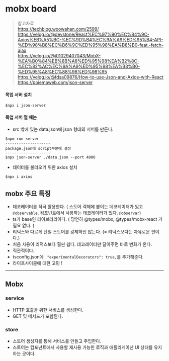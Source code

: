 # mobx board

> 참고자료 <br> https://techblog.woowahan.com/2599/ <br> https://velog.io/@devstone/React%EC%97%90%EC%84%9C-Axios%EB%A5%BC-%EC%9D%B4%EC%9A%A9%ED%95%B4-API-%ED%98%B8%EC%B6%9C%ED%95%98%EA%B8%B0-feat.-fetch-ajax <br> https://velog.io/@i01029407043/MobX-%EA%B0%84%EB%8B%A8%ED%95%98%EA%B2%8C-%EC%82%AC%EC%9A%A9%ED%95%98%EA%B8%B0-%ED%95%A8%EC%88%98%ED%98%95 <br> https://velog.io/@fdsa09876/How-to-use-Json-and-Axios-with-React <br> https://poiemaweb.com/json-server

#### 목업 서버 설치

```
$npx i json-server
```

#### 목업 서버 열 때는

- src 밖에 있는 data.json에 json 형태의 서버를 만든다.

```
$npm run server
--------------------
package.json에 script부분에 설정
--------------------
$npx json-server ./data.json --port 4000
```

- 데이터를 불러오기 위한 axios 설치

```
$npx i axios
```

## mobx 주요 특징

- 데코레이터를 적극 활용한다. ( 스토어 객체에 붙이는 데코레이터가 있고`@observable`, 컴포넌트에서 사용하는 데코레이터가 있다. `@observar`)
- ts가 base인 라이브러리이다. ( 당연히 @types/mobx, @types/mobx-react 가 필요 없다. )
- 리덕스와 다르게 단일 스토어를 강제하진 않는다. (= 리덕스보다는 자유로운 편이다.)
- 처음 사용이 리덕스보다 훨씬 쉽다. 데코레이터만 달아주면 바로 변화가 온다.
- 직관적이다.
- tsconfig.json에 ` "experimentalDecorators": true,`를 추가해준다.
- 라이프사이클에 대한 고민 !


----------------------------

## Mobx

### service
- HTTP 호출을 위한 서비스를 생성한다.
- GET 및 메서드가 포함된다.

### store
- 스토어 생성자를 통해 서비스를 만들고 주입한다.
- 스토어는 컴포넌트에서 사용할 재사용 가능한 로직과 애플리케이션 UI 상태를 유지하는 곳이다.

